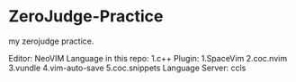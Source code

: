 # ZeroJudge-Practice
my zerojudge practice.

Editor:
  NeoVIM
Language in this repo:
  1.c++
Plugin:
  1.SpaceVim
  2.coc.nvim
  3.vundle
  4.vim-auto-save
  5.coc.snippets
Language Server:
  ccls


